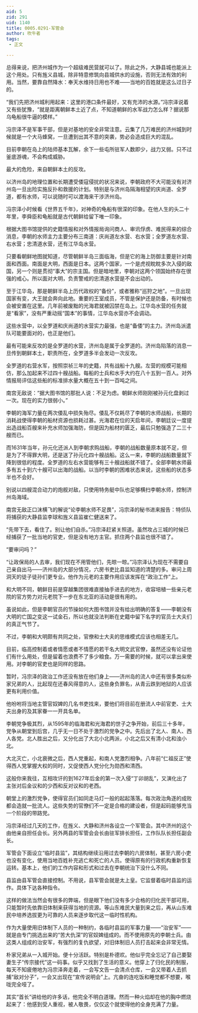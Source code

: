 ```yaml
---
aid: 5
zid: 291
uid: 1140
title: 0005.0291-军管会
author: 吹牛者
tags: 
 - 正文

---
```




  总得来说，把济州城作为一个超级难民营就可以了。除此之外，大静县城也能派上这个用处。只有旌义县城，除非特意修筑向县城供水的设施，否则无法有效的利用。当然，要靠自然降水：奉天水维持日用也不难——当地的百姓就是这么过日子的。

  “我们先把济州城利用起来：这里的港口条件最好，又有充沛的水源。”冯宗泽说着又有些犹豫，“就是距离朝鲜本土近了点，不知道朝鲜的水军战力怎么样？据说那乌龟船很牛逼的模样。”

  冯宗泽不是军事干部，但是对基地的安全非常注意。云集了几万难民的济州城到时候就是一个大马蜂窝，一旦遭到出其不意的突袭，势必会造成巨大的混乱。

  目前李朝在岛上的陆师基本瓦解，余下一些屯所驻军人数即少，战力又弱。只不过釜底游魂，不会构成威胁。

  最大的危险，来自朝鲜本土的反攻。

  以济州岛的地理位置和长期遭受倭寇侵扰的状况来说，李朝政府不大可能没有对济州岛一旦出险实施反扑和救援的计划。特别是与济州岛隔海相望的庆尚道、全罗道，都有水师，可以说随时可以渡海来干涉济州岛。

  冯宗泽小时候看《世界五千年》，对神奇的龟船有很深的印象。在他人生的头二十年里，李舜臣和龟船就是古代朝鲜给留下唯一印象。

  根据大图书馆提供的史籍情报和对外情报局询问商人、审讯俘虏、难民得来的综合消息，李朝的水师主力主要分布三南道：庆尚道左水营、右水营；全罗道左水营、右水营；忠清道水营，还有江华岛水营。

  只要看朝鲜地图就知道，尽管朝鲜半岛三面临海，但是它的海上防御主要是针对南面和西面。南面是大明，西面是日本。这两个国家，一个是虎视眈眈多次入侵的敌国，另一个则是贯彻“事大”的宗主国。但是暗地里，李朝对这两个领国始终存在很强的戒心。所以面对大明，负责警戒的忠清道水营是不会出动的。

  至于江华岛，那是朝鲜半岛上历代政权的“备份”，或者雅称“巡狩之地”。一旦出现国家有变，大王就会奔向此地。重要的王室成员，不管是保护还是防备，有时候也会被安置在这里。几年前被废黜的光海君就被囚禁在岛上。江华岛水营的任务就是“看家”，没有严重动摇“国本”的事情，江华岛水营亦不会调动。

  这些水营中，以全罗道和庆尚道的水营实力最强，也是“备倭”的主力。济州岛派遣队可能要面对的，也正是他们。

  最有可能来反攻的是全罗道的水营，济州岛是属于全罗道的。济州岛陷落的消息一旦传到朝鲜本土，职责所在，全罗道多半会发动一次反攻。

  全罗道的右营水军，按照崇祯三年的史籍，共有战船十九艘。左营的规模可能相仿，那么加起来不过四十艘战船。每船的士兵和水手大约在八十五到一百人。对外情报局评估这些船的标准排水量大概在五十到一百吨之间。

  南宫无敌说：“据大图书馆的那批人说：不足为虑。朝鲜水师刚刚被孙元化盘剥过一次。现在的实力很弱小。”

  李朝的海军力量在两次倭乱中损失殆尽。倭乱不仅耗尽了李朝的水师战船，长期的消耗战使得李朝的船材资源也损耗过甚。光海君在位的天启年间，李朝廷议一度提出造战船百艘来补充水师加强海防，但是因为船材的匮乏，最后只勉强造了二三十艘而已。

  而1631年当年，孙元化还派人到李朝求购战船，李朝的战船数量原本就不足，但是为了不得罪大明，还是送了孙元化四十艘战船。这么一来，李朝的战船数量就下降到很低的程度。全罗道的左右水营能够有三十艘战船就不错了。全部李朝水师最多有五十到六十艘可以出海的战船。以当时李朝的困难状态来说，这些船的状态多半也不会好。

  别说以四艘混合动力的炮舰对敌，只使用特务艇中队也足够横扫李朝水师，控制济州岛海域。

  南宫无敌正口沫横飞的解说“论李朝水师不足畏”，冯宗泽的秘书进来报告：特侦队将捕获的大静县监李球和旌义县监崔仁健送来了。

  “先带下去，看住了。别让他们自杀。”冯宗泽赶紧关照道。虽然攻占三城的时候已经捕获了一批当地的官吏，但是没有地方主官。抓住两个县监也很不错了。

  “要审问吗？”

  “让政保局的人去审，我们现在不用管他们，先晾一晾。”冯宗泽认为现在不需要自己亲自出马——济州岛的大部分情况，六房书吏比县监知道的清楚的多。审问上周洞天的徒子徒孙们更专业。他作为元老的主要作用应该发挥在“政治工作”上。

  和大明不同，朝鲜目前是穿越集团很难直接抽手进去的地方，收容培植一些亲元老院的官方势力对元老院下一步在东北亚的活动是很有用的。

  虽说如此，但是李朝官员的节操如何大图书馆并没有给出明确的答复——李朝没有大明的亡国之变这一试金石，所以也就没法判断在史籍中留下名字的官员士大夫们的真正气节了。

  不过，李朝和大明颇有共同之处，官僚和士大夫的思维模式应该也相差无几。

  目前，临高控制着或者情愿或者不情愿的若干名大明文武官僚，虽然还没有论证他们有什么用处，但是留着也浪费不了多少粮食。万一需要的时候，就可以拿出来使用。对李朝的官吏也是同样的思路。

  暂时，冯宗泽的政治工作还没有放在他们身上——济州岛的流人中还有很多类似朴家兄弟的人，比起现在还春风得意的人，这些身负罪名，从青云跌到地狱的人应该更有利用价值。

  他吩咐将当地主管官奴婢的几名书吏找来，要他们将目前在册流人中前官吏、士大夫出身的及其家眷一一开具名单。

  李朝党争极其烈，从1595年的临海君和光海君的世子之争开始，前后三十多年，党争从朝堂到后宫，几乎无一日不处于激烈的党争之中。先后出了北人、南人、西人各党。北人胜出之后，又分化出了大北小北两派，小北之后又有清小北和浊小北。

  大北灭亡，小北衰微之后，西人党重起，和南人党激烈相争。八年前“仁祖反正”使得西人党掌握大权的同时，又促使西人党分化为勋西和清西。

  这般你来我往，互相攻讦的到1627年后金的第一次入侵“丁卯胡乱”，又演化出了主张对后金议和的少西和反对议和的老西。

  朝堂上的激烈党争，使得官员们如同走马灯一般的起起落落。每次政治角逐的成败都会造就一批流人。这些失势的官僚们不一定是合格的建设者，但是起码能够充当一个阶段的带路党。

  冯宗泽经过几天的工作，在旌义、大静和济州各设立一个军管会。其中济州的这个由他亲自担任会长。另外两县的军管会会长由驻军排长担任，工作队队长担任副会长。

  军管会下面设立“临时县监”，其结构继续沿用过去李朝的六房体制，甚至六房小吏也没有变化，使用当地百姓补充逃亡和死亡的人员。使得原有的行政机构重新恢复运转。基本上，他们的工作内容和形式和过去在李朝统治下没什么不同。

  县监由县军管会直接控制。不用说，县军管会就是太上皇。它监督着临时县监的运作。具体下达各种指令。

  这样的做法当然会有很多的弊端，但是眼下他们没有多少合格的归化民干部可用，只能暂时先依靠旧体制来获得当地的资源。等山东难民大量到来之后，再从山东难民中培养选拔更为可靠的人员来逐步取代这一临时性机构。

  作为大量使用旧体制下人员的一种制约，各临时县监的军事力量——“治安军”——就是由专门挑选出来的“苦大仇深”的官奴婢组成的。而不使用原先的李朝士兵。由这类人组成的治安军，有强烈的复仇欲望，对旧体制旧人员打击起来会非常无情。

  朴家兄弟从一入城开始。便十分活跃。特别是朴德欢。他似乎完全忘记了自己要娶妻生子“传宗接代”这一码事。似乎又找到了生活的意义。他穿上了归化民的制服，每天不知疲倦地为冯宗泽奔走着，一会写文告一会清点仓库，一会又带着人去抓捕“敌对分子”，一会又出现在“宣传说明会”上。亢奋的连吃饭和睡觉都不想要，喉咙完全哑了。

  其实“首长”讲给他的许多话，他完全不明白道理。然而一种火焰却在他的胸中燃烧起来了：他感到受人重视，被人敬畏，仅仅这个就使得他的全身充满了力量。


